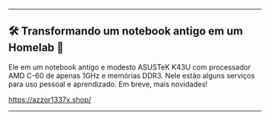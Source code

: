 
---

## 🛠️ Transformando um notebook antigo em um Homelab 🚀

Ele em um notebook antigo e modesto ASUSTeK K43U com processador AMD C-60 de apenas 1GHz e memórias DDR3. Nele estão alguns serviços para uso pessoal e aprendizado. Em breve, mais novidades!

https://azzor1337x.shop/

---
